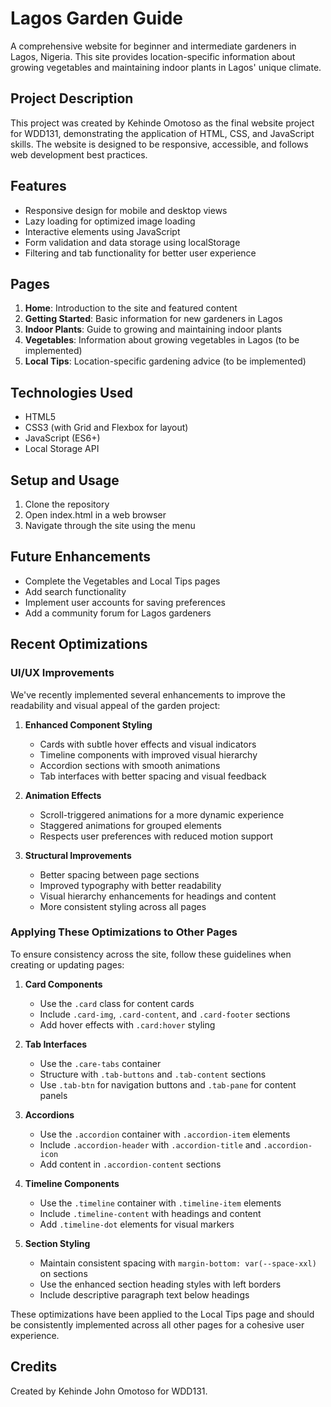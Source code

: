 # Lagos Garden Guide

A comprehensive website for beginner and intermediate gardeners in Lagos, Nigeria. This site provides location-specific information about growing vegetables and maintaining indoor plants in Lagos' unique climate.

## Project Description

This project was created by Kehinde Omotoso as the final website project for WDD131, demonstrating the application of HTML, CSS, and JavaScript skills. The website is designed to be responsive, accessible, and follows web development best practices.

## Features

- Responsive design for mobile and desktop views
- Lazy loading for optimized image loading
- Interactive elements using JavaScript
- Form validation and data storage using localStorage
- Filtering and tab functionality for better user experience

## Pages

1. **Home**: Introduction to the site and featured content
2. **Getting Started**: Basic information for new gardeners in Lagos
3. **Indoor Plants**: Guide to growing and maintaining indoor plants
4. **Vegetables**: Information about growing vegetables in Lagos (to be implemented)
5. **Local Tips**: Location-specific gardening advice (to be implemented)

## Technologies Used

- HTML5
- CSS3 (with Grid and Flexbox for layout)
- JavaScript (ES6+)
- Local Storage API

## Setup and Usage

1. Clone the repository
2. Open index.html in a web browser
3. Navigate through the site using the menu

## Future Enhancements

- Complete the Vegetables and Local Tips pages
- Add search functionality
- Implement user accounts for saving preferences
- Add a community forum for Lagos gardeners

## Recent Optimizations

### UI/UX Improvements

We've recently implemented several enhancements to improve the readability and visual appeal of the garden project:

1. **Enhanced Component Styling**
   - Cards with subtle hover effects and visual indicators
   - Timeline components with improved visual hierarchy
   - Accordion sections with smooth animations
   - Tab interfaces with better spacing and visual feedback

2. **Animation Effects**
   - Scroll-triggered animations for a more dynamic experience
   - Staggered animations for grouped elements
   - Respects user preferences with reduced motion support

3. **Structural Improvements**
   - Better spacing between page sections
   - Improved typography with better readability
   - Visual hierarchy enhancements for headings and content
   - More consistent styling across all pages

### Applying These Optimizations to Other Pages

To ensure consistency across the site, follow these guidelines when creating or updating pages:

1. **Card Components**
   - Use the `.card` class for content cards
   - Include `.card-img`, `.card-content`, and `.card-footer` sections
   - Add hover effects with `.card:hover` styling

2. **Tab Interfaces**
   - Use the `.care-tabs` container
   - Structure with `.tab-buttons` and `.tab-content` sections
   - Use `.tab-btn` for navigation buttons and `.tab-pane` for content panels

3. **Accordions**
   - Use the `.accordion` container with `.accordion-item` elements
   - Include `.accordion-header` with `.accordion-title` and `.accordion-icon`
   - Add content in `.accordion-content` sections

4. **Timeline Components**
   - Use the `.timeline` container with `.timeline-item` elements
   - Include `.timeline-content` with headings and content
   - Add `.timeline-dot` elements for visual markers

5. **Section Styling**
   - Maintain consistent spacing with `margin-bottom: var(--space-xxl)` on sections
   - Use the enhanced section heading styles with left borders
   - Include descriptive paragraph text below headings

These optimizations have been applied to the Local Tips page and should be consistently implemented across all other pages for a cohesive user experience.

## Credits

Created by Kehinde John Omotoso for WDD131.